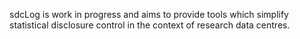 sdcLog is work in progress and aims to provide tools which simplify statistical disclosure control in the context of research data centres.
